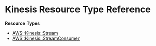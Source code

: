 # Kinesis Resource Type Reference<a name="AWS_Kinesis"></a>

**Resource Types**
+ [AWS::Kinesis::Stream](aws-resource-kinesis-stream.md)
+ [AWS::Kinesis::StreamConsumer](aws-resource-kinesis-streamconsumer.md)